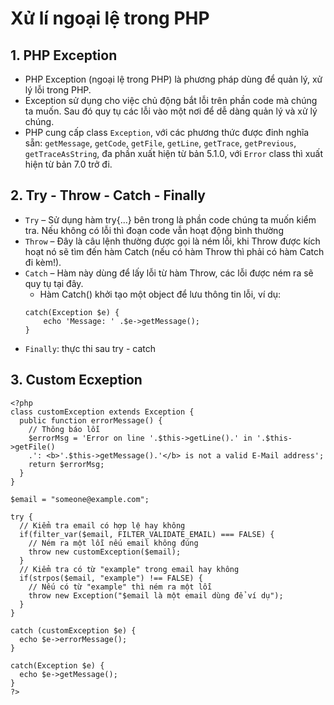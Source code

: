 # Xử lí ngoại lệ trong PHP
## 1. PHP Exception
- PHP Exception (ngoại lệ trong PHP) là phương pháp dùng để quản lý, xử lý lỗi trong PHP. 
- Exception sử dụng cho việc chủ động bắt lỗi trên phần code mà chúng ta muốn. Sau đó quy tụ các lỗi vào một nơi để dễ dàng quản lý và xử lý chúng.
- PHP cung cấp class `Exception`, với các phương thức được đinh nghĩa sẵn: `getMessage`, `getCode`, `getFile`, `getLine`, `getTrace`, `getPrevious`, `getTraceAsString`, đa phần xuất hiện từ bản 5.1.0, với `Error` class thì xuất hiện từ bản 7.0 trở đi.
## 2. Try - Throw - Catch - Finally
- `Try` – Sử dụng hàm try{...} bên trong là phần code chúng ta muốn kiểm tra. Nếu không có lỗi thì đoạn code vẫn hoạt động bình thường
- `Throw` – Đây là câu lệnh thường được gọi là ném lỗi, khi Throw được kích hoạt nó sẽ tìm đến hàm Catch (nếu có hàm Throw thì phải có hàm Catch đi kèm!).
- `Catch` – Hàm này dùng để lấy lỗi từ hàm Throw, các lỗi được ném ra sẽ quy tụ tại đây.
    - Hàm Catch() khởi tạo một object để lưu thông tin lỗi, ví dụ: 
    ```
    catch(Exception $e) {
        echo 'Message: ' .$e->getMessage();
    }
    ```
- `Finally`: thực thi sau try - catch  

## 3. Custom Ecxeption
```
<?php
class customException extends Exception {
  public function errorMessage() {
    // Thông báo lỗi
    $errorMsg = 'Error on line '.$this->getLine().' in '.$this->getFile()
    .': <b>'.$this->getMessage().'</b> is not a valid E-Mail address';
    return $errorMsg;
  }
}
 
$email = "someone@example.com";
 
try {
  // Kiểm tra email có hợp lệ hay không
  if(filter_var($email, FILTER_VALIDATE_EMAIL) === FALSE) {
    // Ném ra một lỗi nếu email không đúng
    throw new customException($email);
  }
  // Kiểm tra có từ "example" trong email hay không
  if(strpos($email, "example") !== FALSE) {
    // Nếu có từ "example" thì ném ra một lỗi
    throw new Exception("$email là một email dùng để ví dụ");
  }
}
 
catch (customException $e) {
  echo $e->errorMessage();
}
 
catch(Exception $e) {
  echo $e->getMessage();
}
?>
```